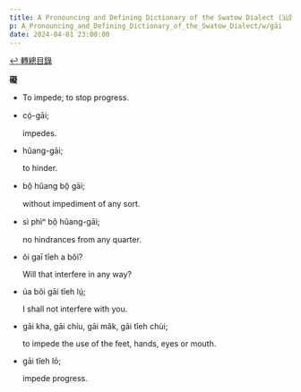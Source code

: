 ```yaml
---
title: A Pronouncing and Defining Dictionary of the Swatow Dialect (汕頭方言音義字典) / gāi
p: A_Pronouncing_and_Defining_Dictionary_of_the_Swatow_Dialect/w/gāi
date: 2024-04-01 23:00:00
---
```


[↩️ 轉總目錄](/A_Pronouncing_and_Defining_Dictionary_of_the_Swatow_Dialect)


**礙**
- To impede; to stop progress.

- có̤-gāi;

  impedes.

- hûang-gāi;

  to hinder.

- bô̤ hûang bô̤ gāi;

  without impediment of any sort.

- sì phìⁿ bô̤ hûang-gāi;

  no hindrances from any quarter.

- ŏi gaī tîeh a bŏi?

  Will that interfere in any way?

- úa bŏi gāi tîeh lṳ́;

  I shall not interfere with you.

- gāi kha, gāi chíu, gāi mâk, gāi tîeh chùi;

  to impede the use of the feet, hands, eyes or mouth.

- gāi tîeh lō;

  impede progress.
